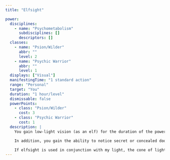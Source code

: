 ```yaml
---
title: "Elfsight"

power:
  disciplines:
    - name: "Psychometabolism"
      subdisciplines: []
      descriptors: []
  classes:
    - name: "Psion/Wilder"
      abbr: ""
      level: 2
    - name: "Psychic Warrior"
      abbr: ""
      level: 1
  displays: ["Visual"]
  manifestingTime: "1 standard action"
  range: "Personal"
  target: "You"
  duration: "1 hour/level"
  dismissable: false
  powerPoints:
    - class: "Psion/Wilder"
      cost: 3
    - class: "Psychic Warrior"
      cost: 1
  description: |
    You gain low-light vision (as an elf) for the duration of the power, as well as a +2 bonus on Search and Spot checks.

    In addition, you gain the ability to notice secret or concealed doors by merely passing within 5 feet of one, getting to make a Search check as if you were actively looking for it.

    If elfsight is used in conjunction with my light, the cone of light extends out to 40 feet instead of 20 feet.
---
```

